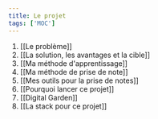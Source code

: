 ```yaml
---
title: Le projet
tags: ['MOC']
---
```


1. [[Le problème]]
2. [[La solution, les avantages et la cible]]
3. [[Ma méthode d'apprentissage]]
4. [[Ma méthode de prise de note]]
5. [[Mes outils pour la prise de notes]]
6. [[Pourquoi lancer ce projet]]
7. [[Digital Garden]]
8. [[La stack pour ce projet]]
